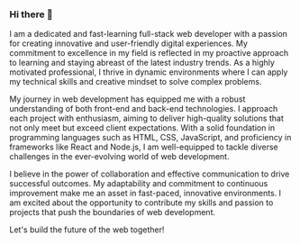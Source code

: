 ### Hi there 👋
<div>
I am a dedicated and fast-learning full-stack web developer with a passion for creating innovative and user-friendly digital experiences. My commitment to excellence in my field is reflected in my proactive approach to learning and staying abreast of the latest industry trends. As a highly motivated professional, I thrive in dynamic environments where I can apply my technical skills and creative mindset to solve complex problems.

My journey in web development has equipped me with a robust understanding of both front-end and back-end technologies. I approach each project with enthusiasm, aiming to deliver high-quality solutions that not only meet but exceed client expectations. With a solid foundation in programming languages such as HTML, CSS, JavaScript, and proficiency in frameworks like React and Node.js, I am well-equipped to tackle diverse challenges in the ever-evolving world of web development.

I believe in the power of collaboration and effective communication to drive successful outcomes. My adaptability and commitment to continuous improvement make me an asset in fast-paced, innovative environments. I am excited about the opportunity to contribute my skills and passion to projects that push the boundaries of web development.

Let's build the future of the web together!
</div>
<!--
**jradmorrison/jradmorrison** is a ✨ _special_ ✨ repository because its `README.md` (this file) appears on your GitHub profile.

Here are some ideas to get you started:

- 🔭 I’m currently working on ...
- 🌱 I’m currently learning ...
- 👯 I’m looking to collaborate on ...
- 🤔 I’m looking for help with ...
- 💬 Ask me about ...
- 📫 How to reach me: ...
- 😄 Pronouns: ...
- ⚡ Fun fact: ...
-->
